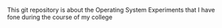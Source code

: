 This git repository is about the Operating  System Experiments that I have fone during the course of my college
